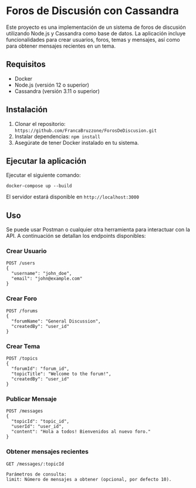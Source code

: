# Foros de Discusión con Cassandra

Este proyecto es una implementación de un sistema de foros de discusión utilizando Node.js y Cassandra como base de datos. La aplicación incluye funcionalidades para crear usuarios, foros, temas y mensajes, así como para obtener mensajes recientes en un tema.

## Requisitos

- Docker
- Node.js (versión 12 o superior)
- Cassandra (versión 3.11 o superior)

## Instalación

1. Clonar el repositorio: `https://github.com/FrancaBruzzone/ForosDeDiscusion.git`
2. Instalar dependencias: `npm install`
3. Asegúrate de tener Docker instalado en tu sistema.

## Ejecutar la aplicación

Ejecutar el siguiente comando:

```
docker-compose up --build
```

El servidor estará disponible en `http://localhost:3000`

## Uso

Se puede usar Postman o cualquier otra herramienta para interactuar con la API. A continuación se detallan los endpoints disponibles:

### Crear Usuario

```
POST /users
{
  "username": "john_doe",
  "email": "john@example.com"
}
```

### Crear Foro

```
POST /forums
{
  "forumName": "General Discussion",
  "createdBy": "user_id"
}
```

### Crear Tema

```
POST /topics
{
  "forumId": "forum_id",
  "topicTitle": "Welcome to the forum!",
  "createdBy": "user_id"
}
```

### Publicar Mensaje

```
POST /messages
{
  "topicId": "topic_id",
  "userId": "user_id",
  "content": "Hola a todos! Bienvenidos al nuevo foro."
}
```

### Obtener mensajes recientes

```
GET /messages/:topicId

Parámetros de consulta:
limit: Número de mensajes a obtener (opcional, por defecto 10).
```
